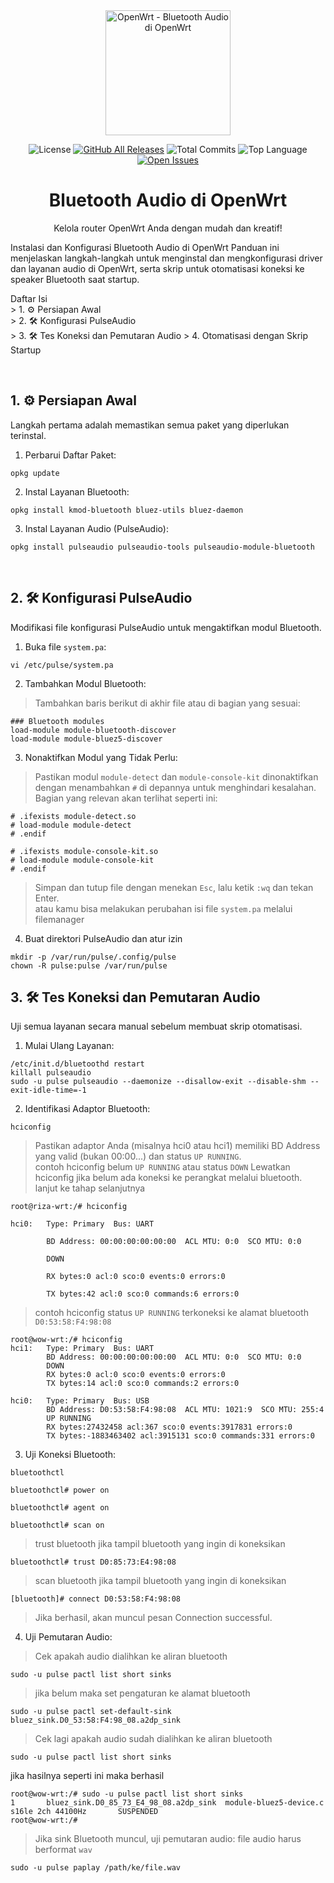 <div align="center">
<img src="https://upload.wikimedia.org/wikipedia/commons/9/92/Openwrt_Logo.svg" alt="OpenWrt - Bluetooth Audio di OpenWrt" width="200"/>

![License](https://img.shields.io/github/license/fahrulariza/OpenWRT-Pulse-Audio)
[![GitHub All Releases](https://img.shields.io/github/downloads/fahrulariza/OpenWRT-Pulse-Audio/total)](https://github.com/fahrulariza/OpenWRT-Pulse-Audio/releases)
![Total Commits](https://img.shields.io/github/commit-activity/t/fahrulariza/OpenWRT-Pulse-Audio)
![Top Language](https://img.shields.io/github/languages/top/fahrulariza/OpenWRT-Pulse-Audio)
[![Open Issues](https://img.shields.io/github/issues/fahrulariza/OpenWRT-Pulse-Audio)](https://github.com/fahrulariza/OpenWRT-Pulse-Audio/issues)

<h1>Bluetooth Audio di OpenWrt</h1>
<p>Kelola router OpenWrt Anda dengan mudah dan kreatif!</p>
</div>

Instalasi dan Konfigurasi Bluetooth Audio di OpenWrt
Panduan ini menjelaskan langkah-langkah untuk menginstal dan mengkonfigurasi driver dan layanan audio di OpenWrt, serta skrip untuk otomatisasi koneksi ke speaker Bluetooth saat startup.

<p>
Daftar Isi
  <br>
>  1. ⚙️ Persiapan Awal<br>
>  2. 🛠️ Konfigurasi PulseAudio<br>
>  3. 🛠️ Tes Koneksi dan Pemutaran Audio
>  4. Otomatisasi dengan Skrip Startup
</p>
<br>

## 1. ⚙️ Persiapan Awal
Langkah pertama adalah memastikan semua paket yang diperlukan terinstal.
1. Perbarui Daftar Paket:
```
opkg update
```
2. Instal Layanan Bluetooth:
```
opkg install kmod-bluetooth bluez-utils bluez-daemon
```
3. Instal Layanan Audio (PulseAudio):
```
opkg install pulseaudio pulseaudio-tools pulseaudio-module-bluetooth
```
<br>

## 2. 🛠️ Konfigurasi PulseAudio
Modifikasi file konfigurasi PulseAudio untuk mengaktifkan modul Bluetooth.<br>

1. Buka file `system.pa`:

```
vi /etc/pulse/system.pa
```
2. Tambahkan Modul Bluetooth:<br>
>    Tambahkan baris berikut di akhir file atau di bagian yang sesuai:<br>
```
### Bluetooth modules
load-module module-bluetooth-discover
load-module module-bluez5-discover
```
3. Nonaktifkan Modul yang Tidak Perlu:<br>
>    Pastikan modul `module-detect` dan `module-console-kit` dinonaktifkan dengan menambahkan `#` di depannya untuk menghindari kesalahan. Bagian yang relevan akan terlihat seperti ini:<br>
```
# .ifexists module-detect.so
# load-module module-detect
# .endif

# .ifexists module-console-kit.so
# load-module module-console-kit
# .endif
```
> Simpan dan tutup file dengan menekan `Esc`, lalu ketik `:wq` dan tekan Enter.<br>
> atau kamu bisa melakukan perubahan isi file `system.pa` melalui filemanager
4. Buat direktori PulseAudio dan atur izin<br>

```
mkdir -p /var/run/pulse/.config/pulse
chown -R pulse:pulse /var/run/pulse
```

## 3. 🛠️ Tes Koneksi dan Pemutaran Audio
Uji semua layanan secara manual sebelum membuat skrip otomatisasi.

1. Mulai Ulang Layanan:
```
/etc/init.d/bluetoothd restart
killall pulseaudio
sudo -u pulse pulseaudio --daemonize --disallow-exit --disable-shm --exit-idle-time=-1
```
2. Identifikasi Adaptor Bluetooth:
```
hciconfig
```

>   Pastikan adaptor Anda (misalnya hci0 atau hci1) memiliki BD Address yang valid (bukan 00:00...) dan status `UP RUNNING`.<br>
>   contoh hciconfig belum `UP RUNNING` atau status `DOWN`
> Lewatkan hciconfig jika belum ada koneksi ke perangkat melalui bluetooth. lanjut ke tahap selanjutnya
```
root@riza-wrt:/# hciconfig

hci0:   Type: Primary  Bus: UART

        BD Address: 00:00:00:00:00:00  ACL MTU: 0:0  SCO MTU: 0:0

        DOWN 

        RX bytes:0 acl:0 sco:0 events:0 errors:0

        TX bytes:42 acl:0 sco:0 commands:6 errors:0
```
>   contoh hciconfig status  `UP RUNNING` terkoneksi ke alamat bluetooth `D0:53:58:F4:98:08`
```
root@wow-wrt:/# hciconfig
hci1:   Type: Primary  Bus: UART
        BD Address: 00:00:00:00:00:00  ACL MTU: 0:0  SCO MTU: 0:0
        DOWN 
        RX bytes:0 acl:0 sco:0 events:0 errors:0
        TX bytes:14 acl:0 sco:0 commands:2 errors:0

hci0:   Type: Primary  Bus: USB
        BD Address: D0:53:58:F4:98:08  ACL MTU: 1021:9  SCO MTU: 255:4
        UP RUNNING 
        RX bytes:27432458 acl:367 sco:0 events:3917831 errors:0
        TX bytes:-1883463402 acl:3915131 sco:0 commands:331 errors:0
```
3. Uji Koneksi Bluetooth:
```
bluetoothctl
```
```
bluetoothctl# power on
```
```
bluetoothctl# agent on
```
```
bluetoothctl# scan on
```
>   trust bluetooth jika tampil bluetooth yang ingin di koneksikan
```
bluetoothctl# trust D0:85:73:E4:98:08
```
>   scan bluetooth jika tampil bluetooth yang ingin di koneksikan
```
[bluetooth]# connect D0:53:58:F4:98:08
```
>   Jika berhasil, akan muncul pesan Connection successful.
4. Uji Pemutaran Audio:
> Cek apakah audio dialihkan ke aliran bluetooth
```
sudo -u pulse pactl list short sinks
```
> jika belum maka set pengaturan ke alamat bluetooth
```
sudo -u pulse pactl set-default-sink bluez_sink.D0_53:58:F4:98_08.a2dp_sink
```
> Cek lagi apakah audio sudah dialihkan ke aliran bluetooth
```
sudo -u pulse pactl list short sinks
```
jika hasilnya seperti ini maka berhasil
```
root@wow-wrt:/# sudo -u pulse pactl list short sinks
1       bluez_sink.D0_85_73_E4_98_08.a2dp_sink  module-bluez5-device.c  s16le 2ch 44100Hz       SUSPENDED
root@wow-wrt:/#
```

>   Jika sink Bluetooth muncul, uji pemutaran audio:
>   file audio harus berformat `wav`
```
sudo -u pulse paplay /path/ke/file.wav
```



